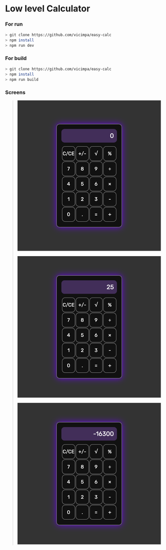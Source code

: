 # Low level Calculator

### For run
```bash
> git clone https://github.com/vicimpa/easy-calc
> npm install
> npm run dev
```

### For build
```bash
> git clone https://github.com/vicimpa/easy-calc
> npm install
> npm run build
```

### Screens

>
> ![Screen 1](./screens/s1.png)
>
>
> ![Screen 2](./screens/s2.png)
>
>
> ![Screen 3](./screens/s3.png)
>


